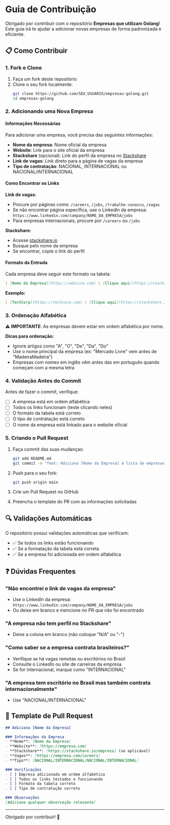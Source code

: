 # Guia de Contribuição

Obrigado por contribuir com o repositório **Empresas que utilizam Golang**! Este guia irá te ajudar a adicionar novas empresas de forma padronizada e eficiente.

## 📋 Como Contribuir

### 1. Fork e Clone
1. Faça um fork deste repositório
2. Clone o seu fork localmente:
   ```bash
   git clone https://github.com/SEU_USUARIO/empresas-golang.git
   cd empresas-golang
   ```

### 2. Adicionando uma Nova Empresa

#### Informações Necessárias
Para adicionar uma empresa, você precisa das seguintes informações:

- **Nome da empresa**: Nome oficial da empresa
- **Website**: Link para o site oficial da empresa
- **Stackshare** (opcional): Link do perfil da empresa no [Stackshare](https://stackshare.io)
- **Link de vagas**: Link direto para a página de vagas da empresa
- **Tipo de contratação**: NACIONAL, INTERNACIONAL ou NACIONAL/INTERNACIONAL

#### Como Encontrar os Links

**Link de vagas:**
- Procure por páginas como: `/careers`, `/jobs`, `/trabalhe-conosco`, `/vagas`
- Se não encontrar página específica, use o LinkedIn da empresa: `https://www.linkedin.com/company/NOME_DA_EMPRESA/jobs`
- Para empresas internacionais, procure por `/careers` ou `/jobs`

**Stackshare:**
- Acesse [stackshare.io](https://stackshare.io)
- Busque pelo nome da empresa
- Se encontrar, copie o link do perfil

#### Formato da Entrada

Cada empresa deve seguir este formato na tabela:

```markdown
| [Nome da Empresa](https://website.com) | [Clique aqui](https://stackshare.io/empresa) | [Clique aqui](https://empresa.com/vagas) | TIPO_CONTRATACAO |
```

**Exemplo:**
```markdown
| [TechCorp](https://techcorp.com) | [Clique aqui](https://stackshare.io/techcorp) | [Clique aqui](https://techcorp.com/careers) | NACIONAL |
```

### 3. Ordenação Alfabética

⚠️ **IMPORTANTE**: As empresas devem estar em ordem alfabética por nome.

**Dicas para ordenação:**
- Ignore artigos como "A", "O", "De", "Da", "Do"
- Use o nome principal da empresa (ex: "Mercado Livre" vem antes de "MadeiraMadeira")
- Empresas com nomes em inglês vêm antes das em português quando começam com a mesma letra

### 4. Validação Antes do Commit

Antes de fazer o commit, verifique:

- [ ] A empresa está em ordem alfabética
- [ ] Todos os links funcionam (teste clicando neles)
- [ ] O formato da tabela está correto
- [ ] O tipo de contratação está correto
- [ ] O nome da empresa está linkado para o website oficial

### 5. Criando o Pull Request

1. Faça commit das suas mudanças:
   ```bash
   git add README.md
   git commit -m "feat: Adiciona [Nome da Empresa] à lista de empresas"
   ```

2. Push para o seu fork:
   ```bash
   git push origin main
   ```

3. Crie um Pull Request no GitHub

4. Preencha o template do PR com as informações solicitadas

## 🔍 Validações Automáticas

O repositório possui validações automáticas que verificam:

- ✅ Se todos os links estão funcionando
- ✅ Se a formatação da tabela está correta
- ✅ Se a empresa foi adicionada em ordem alfabética

## ❓ Dúvidas Frequentes

### "Não encontrei o link de vagas da empresa"
- Use o LinkedIn da empresa: `https://www.linkedin.com/company/NOME_DA_EMPRESA/jobs`
- Ou deixe em branco e mencione no PR que não foi encontrado

### "A empresa não tem perfil no Stackshare"
- Deixe a coluna em branco (não coloque "N/A" ou "-")

### "Como saber se a empresa contrata brasileiros?"
- Verifique se há vagas remotas ou escritórios no Brasil
- Consulte o LinkedIn ou site de carreiras da empresa
- Se for internacional, marque como "INTERNACIONAL"

### "A empresa tem escritório no Brasil mas também contrata internacionalmente"
- Use "NACIONAL/INTERNACIONAL"

## 📝 Template de Pull Request

```markdown
## Adiciona [Nome da Empresa]

### Informações da Empresa
- **Nome**: [Nome da Empresa]
- **Website**: [https://empresa.com]
- **Stackshare**: [https://stackshare.io/empresa] (se aplicável)
- **Vagas**: [https://empresa.com/careers]
- **Tipo**: [NACIONAL/INTERNACIONAL/NACIONAL/INTERNACIONAL]

### Verificações
- [ ] Empresa adicionada em ordem alfabética
- [ ] Todos os links testados e funcionando
- [ ] Formato da tabela correto
- [ ] Tipo de contratação correto

### Observações
[Adicione qualquer observação relevante]
```

---

Obrigado por contribuir! 🚀

